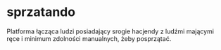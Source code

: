# sprzatando

Platforma łącząca ludzi posiadający srogie hacjendy z ludźmi mającymi ręce i minimum zdolności manualnych, żeby posprzątać.
